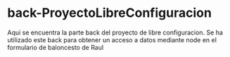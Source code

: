 # back-ProyectoLibreConfiguracion
Aqui se encuentra la parte back del proyecto de libre configuracion. Se ha utilizado este back para obtener un acceso a datos mediante node en el formulario de baloncesto de Raul
